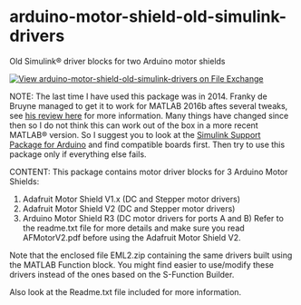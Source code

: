 # arduino-motor-shield-old-simulink-drivers
Old Simulink&reg; driver blocks for two Arduino motor shields

[![View arduino-motor-shield-old-simulink-drivers on File Exchange](https://www.mathworks.com/matlabcentral/images/matlab-file-exchange.svg)](https://www.mathworks.com/matlabcentral/fileexchange/46133-arduino-motor-shield-old-simulink-drivers)

NOTE:
The last time I have used this package was in 2014. Franky de Bruyne managed to get it to work for MATLAB 2016b aftes several tweaks, see [his review here](https://www.mathworks.com/matlabcentral/fileexchange/46133-motor-shields?tab=reviews#reviews_1948578) for more information. Many things have changed since then so I do not think this can work out of the box in a more recent MATLAB&reg; version. So I suggest you to look at the [Simulink Support Package for Arduino](https://www.mathworks.com/matlabcentral/fileexchange/40312-simulink-support-package-for-arduino-hardware) and find compatible boards first. Then try to use this package only if everything else fails.

CONTENT:
This package contains motor driver blocks for 3 Arduino Motor Shields:
1) Adafruit Motor Shield V1.x (DC and Stepper motor drivers)
2) Adafruit Motor Shield V2 (DC and Stepper motor drivers)
3) Arduino Motor Shield R3 (DC motor drivers for ports A and B)
Refer to the readme.txt file for more details and make sure you read AFMotorV2.pdf before using the Adafruit Motor Shield V2.

Note that the enclosed file EML2.zip containing the same drivers built using the MATLAB Function block.
You might find easier to use/modify these drivers instead of the ones based on the S-Function Builder.

Also look at the Readme.txt file included for more information.
